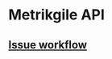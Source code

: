 # Metrikgile API
## [Issue workflow](https://github.com/Metrikgile/metrikgile-api/wiki/Issue-Workflow)

